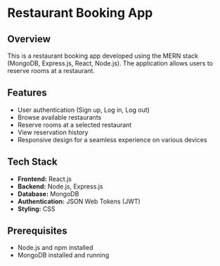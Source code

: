 # Restaurant Booking App

## Overview
This is a restaurant booking app developed using the MERN stack (MongoDB, Express.js, React, Node.js). The application allows users to reserve rooms at a restaurant.

## Features
- User authentication (Sign up, Log in, Log out)
- Browse available restaurants
- Reserve rooms at a selected restaurant
- View reservation history
- Responsive design for a seamless experience on various devices

## Tech Stack
- **Frontend:** React.js
- **Backend:** Node.js, Express.js
- **Database:** MongoDB
- **Authentication:** JSON Web Tokens (JWT)
- **Styling:** CSS

## Prerequisites
- Node.js and npm installed
- MongoDB installed and running

